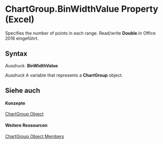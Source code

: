 
# ChartGroup.BinWidthValue Property (Excel)

Specifies the number of points in each range. Read/write  **Double**.In Office 2016 eingeführt.


## Syntax

 _Ausdruck_. **BinWidthValue**

 _Ausdruck_ A variable that represents a **ChartGroup** object.


## Siehe auch


#### Konzepte


[ChartGroup Object](7eee66c5-04a7-fd86-6e34-4c22ccaf8de0.md)
#### Weitere Ressourcen


[ChartGroup Object Members](http://msdn.microsoft.com/library/2d31f7af-d639-c8f4-0714-08fc618ec92d%28Office.15%29.aspx)